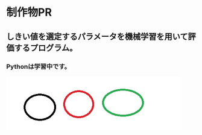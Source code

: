 # 制作物PR
## しきい値を選定するパラメータを機械学習を用いて評価するプログラム。
### Pythonは学習中です。
![Screenshot of a comment on a GitHub issue showing an image, added in the Markdown, of an Octocat smiling and raising a tentacle.](https://github.com/hiramatsuyuusuke/test_repository/blob/main/test.jpg)